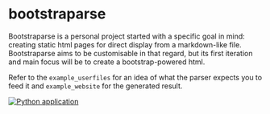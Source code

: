 # bootstraparse
Bootstraparse is a personal project started with a specific goal in mind: creating static html pages for direct display from a markdown-like file.
Bootstraparse aims to be customisable in that regard, but its first iteration and main focus will be to create a bootstrap-powered html.

Refer to the `example_userfiles` for an idea of what the parser expects you to feed it and `example_website` for the generated result.

[![Python application](https://github.com/idle-org/bootstraparse/actions/workflows/python-app.yml/badge.svg?branch=main)](https://github.com/idle-org/bootstraparse/actions/workflows/python-app.yml)
